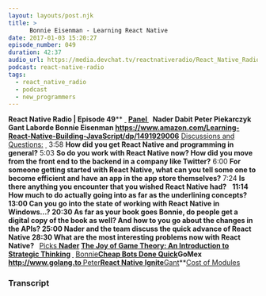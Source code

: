 ```yaml
---
layout: layouts/post.njk
title: >
      Bonnie Eisenman - Learning React Native
date: 2017-01-03 15:20:27
episode_number: 049
duration: 42:37
audio_url: https://media.devchat.tv/reactnativeradio/React_Native_Radio_Episode_49.mp3
podcast: react-native-radio
tags: 
  - react_native_radio
  - podcast
  - new_programmers
---
```


 **React Native Radio | Episode 49**** <u> </u> ****<u>Panel </u>**** &nbsp; **Nader Dabit Peter Piekarczyk Gant Laborde Bonnie Eisenman https://www.amazon.com/Learning-React-Native-Building-JavaScript/dp/1491929006** <u>Discussions and Questions:</u> ****<u> </u>**** 3:58 **How did you get React Native and programming in general?** 5:03 **So do you work with React Native now? How did you move from the front end to the backend in a company like Twitter?** 6:00 **For someone getting started with React Native, what can you tell some one to become efficient and have an app in the app store themselves?** 7:24 **Is there anything you encounter that you wished React Native had?** &nbsp; ****11:14** How much to do actually going into as far as the underlining concepts? **13:00** Can you go into the state of working with React Native in Windows…? **20:30** As far as your book goes Bonnie, do people get a digital copy of the book as well? And how to you go about the changes in the APIs? **25:00** Nader and the team discuss the quick advance of React Native **28:30** What are the most interesting problems now with React Native? **&nbsp;**** <u>Picks </u> ****<u>Nader</u>** [**The Joy of Game Theory: An Introduction to Strategic Thinking**](https://www.amazon.com/Joy-Game-Theory-Introduction-Strategic-ebook/dp/B00H69CQ4Q) **<u> </u>**** <u>Bonnie</u>**[Cheap Bots Done Quick](http://cheapbotsdonequick.com/)GoMex http://www.golang.to<u> </u>**<u>Peter</u>**[React Native Ignite](https://github.com/infinitered/ignite)**<u>Gant</u>**[Cost of Modules](https://github.com/siddharthkp/cost-of-modules)&nbsp;

### Transcript


